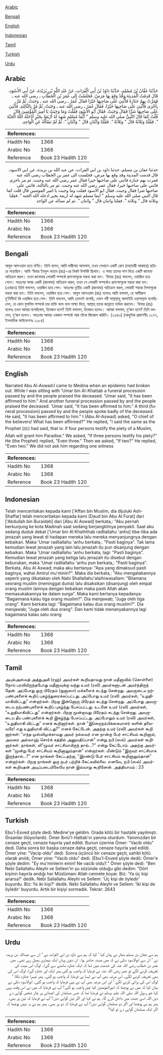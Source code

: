 [Arabic](#arabic)

[Bengali](#bengali)

[English](#english)

[Indonesian](#indonesian)

[Tamil](#tamil)

[Turkish](#turkish)

[Urdu](#urdu)

## Arabic


<div dir="rtl" lang="ar" style={{fontSize:'larger',backgroundColor:'#f8f9fa',padding:20}}>
حَدَّثَنَا عَفَّانُ بْنُ مُسْلِمٍ، حَدَّثَنَا دَاوُدُ بْنُ أَبِي الْفُرَاتِ، عَنْ عَبْدِ اللَّهِ بْنِ بُرَيْدَةَ، عَنْ أَبِي الأَسْوَدِ، قَالَ قَدِمْتُ الْمَدِينَةَ وَقَدْ وَقَعَ بِهَا مَرَضٌ، فَجَلَسْتُ إِلَى عُمَرَ بْنِ الْخَطَّابِ ـ رضى الله عنه ـ فَمَرَّتْ بِهِمْ جَنَازَةٌ فَأُثْنِيَ عَلَى صَاحِبِهَا خَيْرًا فَقَالَ عُمَرُ ـ رضى الله عنه ـ وَجَبَتْ‏.‏ ثُمَّ مُرَّ بِأُخْرَى فَأُثْنِيَ عَلَى صَاحِبِهَا خَيْرًا، فَقَالَ عُمَرُ ـ رضى الله عنه ـ وَجَبَتْ‏.‏ ثُمَّ مُرَّ بِالثَّالِثَةِ، فَأُثْنِيَ عَلَى صَاحِبِهَا شَرًّا فَقَالَ وَجَبَتْ‏.‏ فَقَالَ أَبُو الأَسْوَدِ فَقُلْتُ وَمَا وَجَبَتْ يَا أَمِيرَ الْمُؤْمِنِينَ قَالَ قُلْتُ كَمَا قَالَ النَّبِيُّ صلى الله عليه وسلم ‏"‏ أَيُّمَا مُسْلِمٍ شَهِدَ لَهُ أَرْبَعَةٌ بِخَيْرٍ أَدْخَلَهُ اللَّهُ الْجَنَّةَ ‏"‏‏.‏ فَقُلْنَا وَثَلاَثَةٌ قَالَ ‏"‏ وَثَلاَثَةٌ ‏"‏‏.‏ فَقُلْنَا وَاثْنَانِ قَالَ ‏"‏ وَاثْنَانِ ‏"‏‏.‏ ثُمَّ لَمْ نَسْأَلْهُ عَنِ الْوَاحِدِ‏.‏
</div>
<div style={{backgroundColor:'#f8f9fa',padding:20, marginBottom: 10}}><table> <thead> <tr> <th>References:</th> <th></th> </tr> </thead> <tbody><tr><td>Hadith No</td><td>1368</td></tr><tr><td>Arabic No</td><td>1368</td></tr><tr><td>Reference</td><td>Book 23 Hadith 120</td></tr></tbody></table></div>


<div dir="rtl" lang="ar" style={{fontSize:'larger',backgroundColor:'#f8f9fa',padding:20}}>
حدثنا عفان بن مسلم، حدثنا داود بن ابي الفرات، عن عبد الله بن بريدة، عن ابي الاسود، قال قدمت المدينة وقد وقع بها مرض، فجلست الى عمر بن الخطاب رضى الله عنه فمرت بهم جنازة فاثني على صاحبها خيرا فقال عمر رضى الله عنه وجبت. ثم مر باخرى فاثني على صاحبها خيرا، فقال عمر رضى الله عنه وجبت. ثم مر بالثالثة، فاثني على صاحبها شرا فقال وجبت. فقال ابو الاسود فقلت وما وجبت يا امير المومنين قال قلت كما قال النبي صلى الله عليه وسلم " ايما مسلم شهد له اربعة بخير ادخله الله الجنة ". فقلنا وثلاثة قال " وثلاثة ". فقلنا واثنان قال " واثنان ". ثم لم نساله عن الواحد
</div>
<div style={{backgroundColor:'#f8f9fa',padding:20, marginBottom: 10}}><table> <thead> <tr> <th>References:</th> <th></th> </tr> </thead> <tbody><tr><td>Hadith No</td><td>1368</td></tr><tr><td>Arabic No</td><td>1368</td></tr><tr><td>Reference</td><td>Book 23 Hadith 120</td></tr></tbody></table></div>

## Bengali


<div dir="ltr" lang="bn" style={{fontSize:'larger',backgroundColor:'#f8f9fa',padding:20}}>
আবুল আসওয়াদ হতে বর্ণিত। তিনি বলেন, আমি মাদ্বীনায় আসলাম, তখন সেখানে একটি রোগ (মহামারী আকারে) ছড়িয়ে পড়েছিল। আমি ‘উমার ইবনুল খাত্তাব (রাঃ)-এর নিকট উপবিষ্ট ছিলাম। এ সময় তাদের পাশ দিয়ে একটি জানাযা অতিক্রম করল। তখন জানাযার লোকটি সম্পর্কে প্রশংসাসূচক মন্তব্য করা হল। ‘উমার (রাঃ) বললেন, ওয়াজিব হয়ে গেলে। অতঃপর অপর একটি (জানাযা) অতিক্রম করল, তখন সে লোকটি সম্পর্কেও প্রশংসাসূচক মন্তব্য করা হল। (এবারও) তিনি বললেন, ওয়াজিব হয়ে গেল। অতঃপর তৃতীয় একটি (জানাযা) অতিক্রম করল, লোকটি সম্বন্ধে নিন্দাসূচক মন্তব্য করা হল। তিনি বললেন, ওয়াজিব হয়ে গেল। আবুল আসওয়াদ (রাঃ) বলেনঃ আমি বললাম, হে আমীরুল মু‘মিনীন! কি ওয়াজিব হয়ে গেল। তিনি বললেন, আমি তেমনই বলেছি, যেমন নবী সাল্লাল্লাহু আলাইহি ওয়াসাল্লাম বলেছিলেন, যে কোন মুসলিম সম্পর্কে চার ব্যক্তি ভাল বলে সাক্ষ্য দিবে, আল্লাহ্ তাকে জান্নাতে দাখিল করবেন। ‘উমার (রাঃ) বলেনঃ তখন আমরা বলেছিলাম, তিনজন হলে? তিনি বললেন, তিনজন হলেও। আমরা বললাম, দু’জন হলে? তিনি বললেন, দু’জন হলেও। অতঃপর আমরা একজন সম্পর্কে আর তাঁকে জিজ্ঞেস করিনি। (২৬৪৩) (আধুনিক প্রকাশনীঃ ১২৭৭, ইসলামিক ফাউন্ডেশনঃ ১২৮৪)
</div>
<div style={{backgroundColor:'#f8f9fa',padding:20, marginBottom: 10}}><table> <thead> <tr> <th>References:</th> <th></th> </tr> </thead> <tbody><tr><td>Hadith No</td><td>1368</td></tr><tr><td>Arabic No</td><td>1368</td></tr><tr><td>Reference</td><td>Book 23 Hadith 120</td></tr></tbody></table></div>

## English


<div dir="ltr" lang="en" style={{fontSize:'larger',backgroundColor:'#f8f9fa',padding:20}}>
Narrated Abu Al-Aswad:I came to Medina when an epidemic had broken out. While I was sitting with 'Umar bin Al-Khattab a funeral procession passed by and the people praised the deceased. 'Umar said, "It has been affirmed to him." And another funeral procession passed by and the people praised the deceased. 'Umar said, "It has been affirmed to him." A third (funeral procession) passed by and the people spoke badly of the deceased. He said, "It has been affirmed to him." I (Abu Al-Aswad) asked, "O chief of the believers! What has been affirmed?" He replied, "I said the same as the Prophet (ﷺ) had said, that is: if four persons testify the piety of a Muslim, Allah will grant him Paradise." We asked, "If three persons testify his piety?" He (the Prophet) replied, "Even three." Then we asked, "If two?" He replied, "Even two." We did not ask him regarding one witness
</div>
<div style={{backgroundColor:'#f8f9fa',padding:20, marginBottom: 10}}><table> <thead> <tr> <th>References:</th> <th></th> </tr> </thead> <tbody><tr><td>Hadith No</td><td>1368</td></tr><tr><td>Arabic No</td><td>1368</td></tr><tr><td>Reference</td><td>Book 23 Hadith 120</td></tr></tbody></table></div>

## Indonesian


<div dir="ltr" lang="id" style={{fontSize:'larger',backgroundColor:'#f8f9fa',padding:20}}>
Telah menceritakan kepada kami ['Affan bin Muslim, dia dijuluki Ash-Shaffar] telah menceritakan kepada kami [Daud bin Abu Al Furat] dari ['Abdullah bin Buraidah] dari [Abu Al Aswad] berkata,: "Aku pernah berkunjung ke kota Madinah saat sedang berjangkitnya penyakit. Saat aku sedang duduk dekat ['Umar bin Al Khaththab radliallahu 'anhu] tiba-tiba ada jenazah yang lewat di hadapan mereka lalu mereka menyanjungnya dengan kebaikan. Maka 'Umar radliallahu 'anhu berkata,: "Pasti baginya". Tak lama kemudian lewat jenazah yang lain lalu jenazah itu pun disanjung dengan kebaikan. Maka 'Umar radliallahu 'anhu berkata, lagi: "Pasti baginya". Kemudian lewat jenazah yang ketiga lalu jenazah itu disebut dengan keburukan, maka 'Umar radliallahu 'anhu pun berkata,: "Pasti baginya". Berkata, Abu Al Aswad; maka aku bertanya: "Apa yang dimaksud pasti baginya, wahai Amirul mu'minin?". Maka dia berkata,: "Aku mengatakannya seperti yang dikatakan oleh Nabi Shallallahu'alaihiwasallam: "Bilamana seorang muslim (meninggal dunia) lalu disaksikan (disanjung) oleh empat orang muslim lainnya dengan kebaikan maka pasti Allah akan memasukakannya ke dalam surga". Maka kami bertanya kepadanya: "Bagaimana kalau tiga orang muslim?". Dia menjawab; "Juga oleh tiga orang". Kami berkata lagi: "Bagaimana kalau dua orang muslim?". Dia menjawab; "Juga oleh dua orang". Dan kami tidak menanyakannya lagi bagaimana kalau satu orang
</div>
<div style={{backgroundColor:'#f8f9fa',padding:20, marginBottom: 10}}><table> <thead> <tr> <th>References:</th> <th></th> </tr> </thead> <tbody><tr><td>Hadith No</td><td>1368</td></tr><tr><td>Arabic No</td><td>1368</td></tr><tr><td>Reference</td><td>Book 23 Hadith 120</td></tr></tbody></table></div>

## Tamil


<div dir="ltr" lang="ta" style={{fontSize:'larger',backgroundColor:'#f8f9fa',padding:20}}>
அபுல்அஸ்வத் அத்துஅலீ (ரஹ்) அவர்கள் கூறியதாவது நான் மதீனாவில் (கொள்ளை) நோய் பரவியிருந்தபோது மதீனாவுக்கு வந்து உமர் (ரலி) அவர்களுடன் அமர்ந்திருந் தேன். அப்போது ஒரு பிரேதம் (ஜனாஸா) மக்களைக் கடந்து சென்றது. அவருடைய நற்பண்புகளைக் கூறிப் புகழ்ந்துரைக்கப்பட்டது. அப்போது உமர் (ரலி) அவர்கள், “உறுதியாகிவிட்டது” என்றார்கள். பிறகு இன்னொரு பிரேதம் கடந்து சென்றது. அப்போது அவருடைய நற்பண்புகளைக் கூறிப் புகழ்ந்து பேசப்பட்டது. உடனே உமர் (ரலி) அவர்கள், “உறுதியாகிவிட்டது” என்றார்கள். பிறகு மூன்றாவது பிரேதம் கடந்து சென்றது. அவருடைய தீய பண்புகளைக் கூறி இகழ்ந்து பேசப்பட்டது. அப்போதும் உமர் (ரலி) அவர்கள், “உறுதியாகி விட்டது” எனக் கூறினார்கள். நான் “இûறைநம்பிக்கையாளர் களின் தலைவரே! எது உறுதியாகி விட்டது?” எனக் கேட்டேன். அதற்கு உமர் (ரலி) அவர்கள் கூறி னார்கள்: “எந்த முஸ்லிமுக்காவது அவர் நல்லவர் என நான்கு பேர் சாட்சியம் கூறினால், அவரை அல்லாஹ் சொர்க் கத்தில் அனுமதிப்பான்” என்று நபி (ஸல்) அவர்கள் கூறினார்கள். நாங்கள், லி“மூவர் சாட்சியாயிருந் தால்...?” என்று கேட்டோம். அதற்கு அவர்கள் “மூன்று பேர் சாட்சியம் கூறினாலும்தான்” என்றார்கள். மீண்டும் “இருவர் சாட்சியாக இருந்தால்...?” என நாங்கள் கேட்டதற்கு, “இரண்டு பேர் சாட்சியம் கூறினாலும்தான்” என்றார்கள். பிறகு நாங்கள் ஒரு நபர் பற்றிக் கேட்கவில்லை. எனவே, நபி (ஸல்) அவர்கள் கூறியதன் அடிப்படையிலேயே நான் இவ்வாறு கூறினேன். அத்தியாயம் : 23
</div>
<div style={{backgroundColor:'#f8f9fa',padding:20, marginBottom: 10}}><table> <thead> <tr> <th>References:</th> <th></th> </tr> </thead> <tbody><tr><td>Hadith No</td><td>1368</td></tr><tr><td>Arabic No</td><td>1368</td></tr><tr><td>Reference</td><td>Book 23 Hadith 120</td></tr></tbody></table></div>

## Turkish


<div dir="ltr" lang="tr" style={{fontSize:'larger',backgroundColor:'#f8f9fa',padding:20}}>
Ebu'l-Esved şöyle dedi: Medine'ye geldim. Orada kötü bir hastalık yayılmıştı. (İnsanlar ölüyorlardı). Ömer İbnü'l-Hattab'ın yanına oturdum. Yanımızdan bir cenaze geçti, cenaze hayırla yad edildi. Bunun üzerine Ömer: "Vacib oldu" dedi. Daha sonra bir başka cenaze daha geçti, cenaze hayırla yad edildi. Ömer yine: "Vacip oldu" dedi. Sonra üçüncü bir cenaze geçti, sahibi kötü olarak anıldı, Ömer yine: "Vacib oldu" dedi. (Ebu'l-Esved şöyle dedi): Ömer'e şöyle dedim: "Ey mu'minlerin emiri! Ne vacib oldu?." Ömer şöyle dedi: "Ben Nebi Sallallahu Aleyhi ve Sellem'in şu sözünde olduğu gibi dedim: "Dört kişinin hayırla andığı her Müslümanı Allah cennete ko­yar. Biz: 'Ya üç kişi anarsa?' dedik. Nebi Sallallahu Aleyhi ve Sellem: 'Üç kişi de öyledir' buyurdu. Biz: Ya iki kişi?' dedik. Nebi Sallallahu Aleyhi ve Sellem: 'İki kişi de öyledir' buyurdu. Artık bir kişiyi sormadık. Tekrar: 2643
</div>
<div style={{backgroundColor:'#f8f9fa',padding:20, marginBottom: 10}}><table> <thead> <tr> <th>References:</th> <th></th> </tr> </thead> <tbody><tr><td>Hadith No</td><td>1368</td></tr><tr><td>Arabic No</td><td>1368</td></tr><tr><td>Reference</td><td>Book 23 Hadith 120</td></tr></tbody></table></div>

## Urdu


<div dir="rtl" lang="ur" style={{fontSize:'larger',backgroundColor:'#f8f9fa',padding:20}}>
ہم سے عفان بن مسلم صفار نے بیان کیا ‘ کہا کہ ہم سے داؤد بن ابی الفرات نے ‘ ان سے عبداللہ بن بریدہ نے ‘ ان سے ابوالاسود دئلی نے کہ میں مدینہ حاضر ہوا۔ ان دنوں وہاں ایک بیماری پھیل رہی تھی۔ میں عمر بن خطاب رضی اللہ عنہ کی خدمت میں تھا کہ ایک جنازہ سامنے سے گزرا۔ لوگ اس میت کی تعریف کرنے لگے تو عمر رضی اللہ عنہ نے فرمایا کہ واجب ہو گئی پھر ایک اور جنازہ گزرا، لوگ اس کی بھی تعریف کرنے لگے۔ اس مرتبہ بھی آپ نے ایسا ہی فرمایا کہ واجب ہو گئی۔ پھر تیسرا جنازہ نکلا ‘ لوگ اس کی برائی کرنے لگے ‘ اور اس مرتبہ بھی آپ نے یہی فرمایا کہ واجب ہو گئی۔ ابوالاسود دئلی نے بیان کیا کہ میں نے پوچھا کہ امیرالمؤمنین کیا چیز واجب ہو گئی؟ آپ نے فرمایا کہ میں نے اس وقت وہی کہا جو رسول اللہ صلی اللہ علیہ وسلم نے فرمایا تھا کہ جس مسلمان کی اچھائی پر چار شخص گواہی دے دیں اللہ اسے جنت میں داخل کرے گا۔ ہم نے کہا اور اگر تین گواہی دیں؟ آپ نے فرمایا کہ تین پر بھی، پھر ہم نے پوچھا اور اگر دو مسلمان گواہی دیں؟ آپ نے فرمایا کہ دو پر بھی۔ پھر ہم نے یہ نہیں پوچھا کہ اگر ایک مسلمان گواہی دے تو کیا؟
</div>
<div style={{backgroundColor:'#f8f9fa',padding:20, marginBottom: 10}}><table> <thead> <tr> <th>References:</th> <th></th> </tr> </thead> <tbody><tr><td>Hadith No</td><td>1368</td></tr><tr><td>Arabic No</td><td>1368</td></tr><tr><td>Reference</td><td>Book 23 Hadith 120</td></tr></tbody></table></div>
